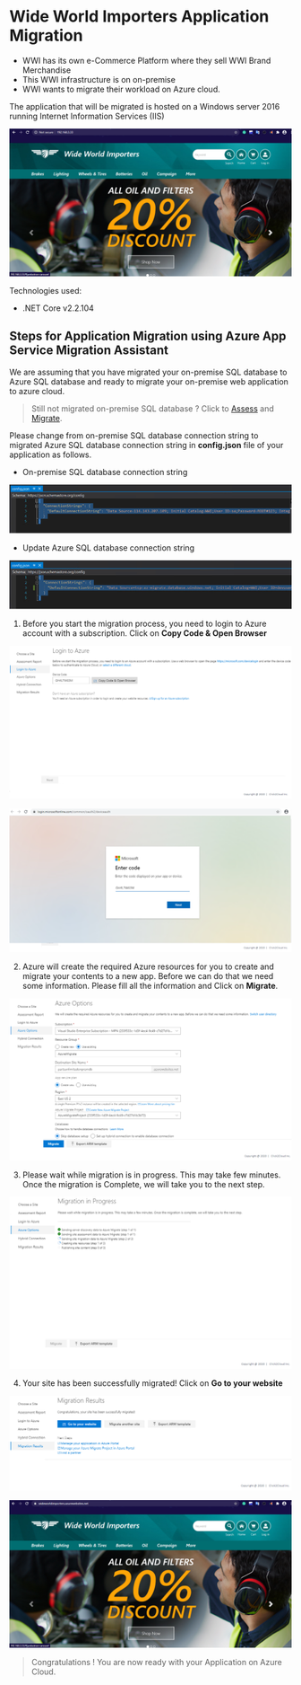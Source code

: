 # Wide World Importers Application Migration
* WWI has its own e-Commerce Platform where they sell WWI Brand Merchandise
* This WWI infrastructure is on on-premise
* WWI wants to migrate their workload on Azure cloud.

The application that will be migrated is hosted on a Windows server 2016 running Internet Information Services (IIS)


<kbd>
  <img src="../images/WWI-eCommerce/onprem-application.png">
</kbd></p>

Technologies used:
 - .NET Core v2.2.104


## Steps for Application Migration using Azure App Service Migration Assistant

We are assuming that you have migrated your on-premise SQL database to Azure SQL database and ready to migrate your on-premise web application to azure cloud.

> Still not migrated on-premise SQL database ? Click to [Assess](../assess/wwi-ecomm-db.md) and [Migrate](../migrate/wwi-ecomm-db.md).

Please change from on-premise SQL database connection string to migrated Azure SQL database connection string in **config.json** file of your application as follows.

* On-premise SQL database connection string

<kbd>
  <img src="../images/WWI-eCommerce/onprem-connection.png">
</kbd></p>

* Update Azure SQL database connection string

<kbd>
  <img src="../images/WWI-eCommerce/remote-connection.png">
</kbd></p>

1. Before you start the migration process, you need to login to Azure account with a subscription. Click on **Copy Code & Open Browser**

<kbd>
  <img src="../images/WWI-eCommerce/app-assessment-3.png">
</kbd></p>

<kbd>
  <img src="../images/WWI-eCommerce/app-assessment-4.png">
</kbd></p>

2. Azure will create the required Azure resources for you to create and migrate your contents to a new app. Before we can do that we need some information. Please fill all the information and Click on **Migrate**.

<kbd>
  <img src="../images/WWI-eCommerce/app-assessment-9.png">
</kbd></p>

3. Please wait while migration is in progress. This may take few minutes. Once the migration is Complete, we will take you to the next step.

<kbd>
  <img src="../images/WWI-eCommerce/app-assessment-10.png">
</kbd></p>

4. Your site has been successfully migrated! Click on **Go to your website**

<kbd>
  <img src="../images/WWI-eCommerce/app-assessment-11.png">
</kbd></p>

<kbd>
  <img src="../images/WWI-eCommerce/remote-application.png">
</kbd></p>

> Congratulations ! You are now ready with your Application on Azure Cloud. 